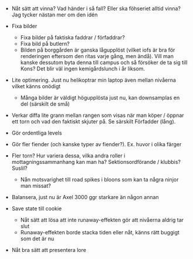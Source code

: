 - Nåt sätt att vinna? Vad händer i så fall? Eller ska föhseriet alltid vinna? Jag tycker nästan mer om den idén
- Fixa bilder
    - Fixa bilder på faktiska faddrar / förfaddrar?
    - Fixa bild på butlern?
    - Bilden på borggården är ganska lågupplöst (vilket iofs är bra för renderingen eftersom den ritas varje gång, men ändå). Vill man kanske dessutom byta denna till campus och så försöker de ta sig till Kons? Det blir väl ingen kemigårdslunch i år liksom. 
- Lite optimering. Just nu helikoptrar min laptop även mellan nivåerna vilket känns onödigt
    - Många bilder är väldigt högupplösta just nu, kan downsamplas en del (särskilt de små)
- Verkar diffa lite grann mellan rangen som visas när man köper / öppnar ett torn och vad den faktiskt skjuter på. Se särskilt Förfadder (lång).
- Gör ordentliga levels
- Gör fler fiender (och kanske typer av fiender?). Ex. huvor i olika färger
- Fler torn? Hur variera dessa, vilka andra roller i mottagningssammanhang kan man ha? Sektionsordförande / klubbis? Suslil?
    - Nån motsvarighet till road spikes i bloons som kan ta några ninjor man missat?
- Balansera, just nu är Axel 3000 ggr starkare än någon annan
- Save state till cookie

    - Nåt sätt att lösa att inte runaway-effekten gör att nivåerna aldrig tar slut
    - Runaway-effekten borde stacka tiden eller nåt, känns rätt buggigt som det är nu
- Nåt bra sätt att presentera lore
